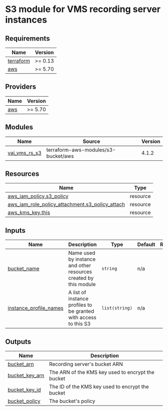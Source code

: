 # S3 module for VMS recording server instances

## Requirements

| Name                                                                      | Version |
| ------------------------------------------------------------------------- | ------- |
| <a name="requirement_terraform"></a> [terraform](#requirement\_terraform) | >= 0.13 |
| <a name="requirement_aws"></a> [aws](#requirement\_aws)                   | >= 5.70 |

## Providers

| Name                                              | Version |
| ------------------------------------------------- | ------- |
| <a name="provider_aws"></a> [aws](#provider\_aws) | >= 5.70 |

## Modules

| Name                                                                              | Source                              | Version |
| --------------------------------------------------------------------------------- | ----------------------------------- | ------- |
| <a name="module_vai_vms_rs_s3"></a> [vai\_vms\_rs\_s3](#module\_vai\_vms\_rs\_s3) | terraform-aws-modules/s3-bucket/aws | 4.1.2   |

## Resources

| Name                                                                                                                                                      | Type     |
| --------------------------------------------------------------------------------------------------------------------------------------------------------- | -------- |
| [aws_iam_policy.s3_policy](https://registry.terraform.io/providers/hashicorp/aws/latest/docs/resources/iam_policy)                                        | resource |
| [aws_iam_role_policy_attachment.s3_policy_attach](https://registry.terraform.io/providers/hashicorp/aws/latest/docs/resources/iam_role_policy_attachment) | resource |
| [aws_kms_key.this](https://registry.terraform.io/providers/hashicorp/aws/latest/docs/resources/kms_key)                                                   | resource |

## Inputs

| Name                                                                                                     | Description                                                      | Type           | Default | Required |
| -------------------------------------------------------------------------------------------------------- | ---------------------------------------------------------------- | -------------- | ------- | :------: |
| <a name="input_bucket_name"></a> [bucket\_name](#input\_bucket\_name)                                    | Name used by instance and other resources created by this module | `string`       | n/a     |   yes    |
| <a name="input_instance_profile_names"></a> [instance\_profile\_names](#input\_instance\_profile\_names) | A list of instance profiles to be granted with access to this S3 | `list(string)` | n/a     |   yes    |

## Outputs

| Name                                                                               | Description                                       |
| ---------------------------------------------------------------------------------- | ------------------------------------------------- |
| <a name="output_bucket_arn"></a> [bucket\_arn](#output\_bucket\_arn)               | Recording server's bucket ARN                     |
| <a name="output_bucket_key_arn"></a> [bucket\_key\_arn](#output\_bucket\_key\_arn) | The ARN of the KMS key used to encrypt the bucket |
| <a name="output_bucket_key_id"></a> [bucket\_key\_id](#output\_bucket\_key\_id)    | The ID of the KMS key used to encrypt the bucket  |
| <a name="output_bucket_policy"></a> [bucket\_policy](#output\_bucket\_policy)      | The bucket's policy                               |
